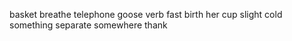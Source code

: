 basket breathe telephone goose verb fast birth her cup slight cold something separate somewhere thank